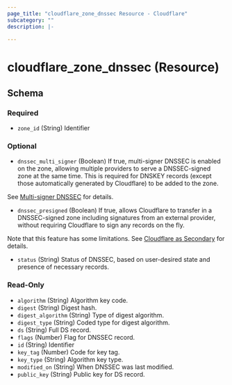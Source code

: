 ```yaml
---
page_title: "cloudflare_zone_dnssec Resource - Cloudflare"
subcategory: ""
description: |-
  
---
```


# cloudflare_zone_dnssec (Resource)




<!-- schema generated by tfplugindocs -->
## Schema

### Required

- `zone_id` (String) Identifier

### Optional

- `dnssec_multi_signer` (Boolean) If true, multi-signer DNSSEC is enabled on the zone, allowing multiple
providers to serve a DNSSEC-signed zone at the same time.
This is required for DNSKEY records (except those automatically
generated by Cloudflare) to be added to the zone.

See [Multi-signer DNSSEC](https://developers.cloudflare.com/dns/dnssec/multi-signer-dnssec/) for details.
- `dnssec_presigned` (Boolean) If true, allows Cloudflare to transfer in a DNSSEC-signed zone
including signatures from an external provider, without requiring
Cloudflare to sign any records on the fly.

Note that this feature has some limitations.
See [Cloudflare as Secondary](https://developers.cloudflare.com/dns/zone-setups/zone-transfers/cloudflare-as-secondary/setup/#dnssec) for details.
- `status` (String) Status of DNSSEC, based on user-desired state and presence of necessary records.

### Read-Only

- `algorithm` (String) Algorithm key code.
- `digest` (String) Digest hash.
- `digest_algorithm` (String) Type of digest algorithm.
- `digest_type` (String) Coded type for digest algorithm.
- `ds` (String) Full DS record.
- `flags` (Number) Flag for DNSSEC record.
- `id` (String) Identifier
- `key_tag` (Number) Code for key tag.
- `key_type` (String) Algorithm key type.
- `modified_on` (String) When DNSSEC was last modified.
- `public_key` (String) Public key for DS record.


